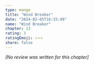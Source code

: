 ```yaml
---
type: manga
title: "Wind Breaker"
date: "2024-02-05T16:15:49"
name: "Wind Breaker"
chapter: 13
rating: 3
ratingEmoji: ⭐️⭐️⭐️
share: false
---
```


_[No review was written for this chapter]_
